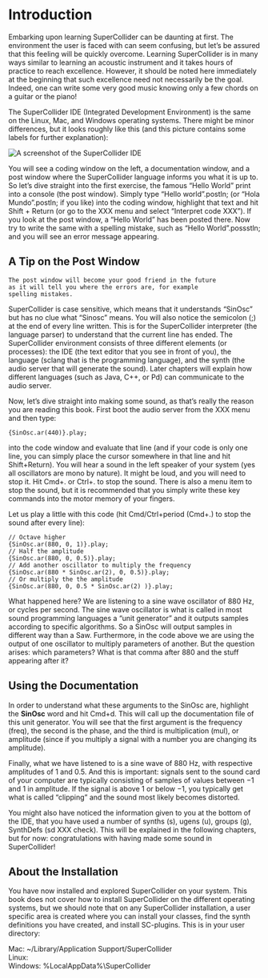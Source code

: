 # Introduction

Embarking upon learning SuperCollider can be daunting at first. The environment the user is faced with can seem confusing, but let’s be assured that this feeling will be quickly overcome. Learning SuperCollider is in many ways similar to learning an acoustic instrument and it takes hours of practice to reach excellence. However, it should be noted here immediately at the beginning that such excellence need not necessarily be the goal. Indeed, one can write some very good music knowing only a few chords on a guitar or the piano! 

The SuperCollider IDE (Integrated Development Environment) is the same on the Linux, Mac, and Windows operating systems. There might be minor differences, but it looks roughly like this (and this picture contains some labels for further explanation):

![A screenshot of the SuperCollider IDE](images/SCIDE.png)

You will see a coding window on the left, a documentation window, and a post window where the SuperCollider language informs you what it is up to. So let’s dive straight into the first exercise, the famous “Hello World” print into a console (the post window). Simply type “Hello world”.postln; (or “Hola Mundo”.postln; if you like) into the coding window, highlight that text and hit Shift + Return (or go to the XXX menu and select “Interpret code XXX”). If you look at the post window, a “Hello World” has been posted there. Now try to write the same with a spelling mistake, such as “Hello World”.possstln; and you will see an error message appearing. 

## A Tip on the Post Window

    The post window will become your good friend in the future 
    as it will tell you where the errors are, for example 
    spelling mistakes.

SuperCollider is case sensitive, which means that it understands “SinOsc” but has no clue what “Sinosc” means. You will also notice the semicolon (;) at the end of every line written. This is for the SuperCollider interpreter (the language parser) to understand that the current line has ended. The SuperCollider environment consists of three different elements (or processes): the IDE (the text editor that you see in front of you), the language (sclang that is the programming language), and the synth (the audio server that will generate the sound). Later chapters will explain how different languages (such as Java, C++, or Pd) can communicate to the audio server.

Now, let’s dive straight into making some sound, as that’s really the reason you are reading this book. First boot the audio server from the XXX menu and then type:

    {SinOsc.ar(440)}.play;

into the code window and evaluate that line (and if your code is only one line, you can simply place the cursor somewhere in that line and hit Shift+Return). You will hear a sound in the left speaker of your system (yes all oscillators are mono by nature). It might be loud, and you will need to stop it. Hit Cmd+. or Ctrl+. to stop the sound. There is also a menu item to stop the sound, but it is recommended that you simply write these key commands into the motor memory of your fingers.

Let us play a little with this code (hit Cmd/Ctrl+period (Cmd+.) to stop the sound after every line):

    // Octave higher
    {SinOsc.ar(880, 0, 1)}.play;
    // Half the amplitude
    {SinOsc.ar(880, 0, 0.5)}.play;
    // Add another oscillator to multiply the frequency
    {SinOsc.ar(880 * SinOsc.ar(2), 0, 0.5)}.play;
    // Or multiply the the amplitude
    {SinOsc.ar(880, 0, 0.5 * SinOsc.ar(2) )}.play;


What happened here? We are listening to a sine wave oscillator of 880 Hz, or cycles per second. The sine wave oscillator is what is called in most sound programming languages a “unit generator” and it outputs samples according to specific algorithms. So a SinOsc will output samples in different way than a Saw. Furthermore, in the code above we are using the output of one oscillator to multiply parameters of another. But the question arises: which parameters? What is that comma after 880 and the stuff appearing after it?

## Using the Documentation
In order to understand what these arguments to the SinOsc are, highlight the **SinOsc** word and hit Cmd+d. This will call up the documentation file of this unit generator. You will see that the first argument is the frequency (freq), the second is the phase, and the third is multiplication (mul), or amplitude (since if you multiply a signal with a number you are changing its amplitude).

Finally, what we have listened to is a sine wave of 880 Hz, with respective amplitudes of 1 and 0.5. And this is important: signals sent to the sound card of your computer are typically consisting of samples of values between −1 and 1 in amplitude. If the signal is above 1 or below −1, you typically get what is called “clipping” and the sound most likely becomes distorted.

You might also have noticed the information given to you at the bottom of the IDE, that you have used a number of synths (s), ugens (u), groups (g), SynthDefs (sd XXX check). This will be explained in the following chapters, but for now: congratulations with having made some sound in SuperCollider!

## About the Installation

You have now installed and explored SuperCollider on your system. This book does not cover how to install SuperCollider on the different operating systems, but we should note that on any SuperCollider installation, a user specific area is created where you can install your classes, find the synth definitions you have created, and install SC-plugins. This is in your user directory:

Mac: ~/Library/Application Support/SuperCollider  
Linux:  
Windows: %LocalAppData%\SuperCollider



